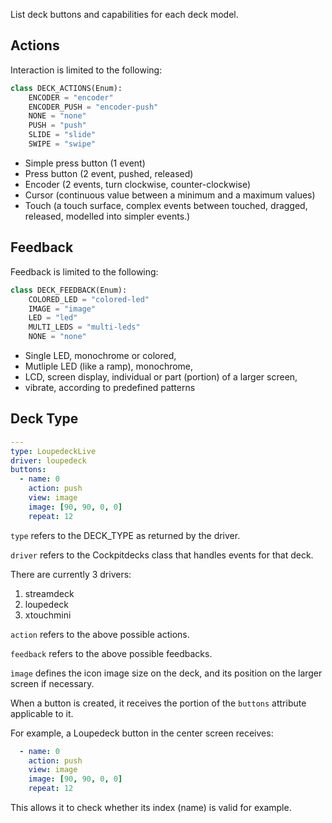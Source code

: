 List deck buttons and capabilities for each deck model.

## Actions

Interaction is limited to the following:

```python
class DECK_ACTIONS(Enum):
    ENCODER = "encoder"
    ENCODER_PUSH = "encoder-push"
    NONE = "none"
    PUSH = "push"
    SLIDE = "slide"
    SWIPE = "swipe"
```

- Simple press button (1 event)
- Press button (2 event, pushed, released)
- Encoder (2 events, turn clockwise, counter-clockwise)
- Cursor (continuous value between a minimum and a maximum values)
- Touch (a touch surface, complex events between touched, dragged, released, modelled into simpler events.)

## Feedback

Feedback is limited to the following:

```python
class DECK_FEEDBACK(Enum):
    COLORED_LED = "colored-led"
    IMAGE = "image"
    LED = "led"
    MULTI_LEDS = "multi-leds"
    NONE = "none"
```

- Single LED, monochrome or colored,
- Mutliple LED (like a ramp), monochrome,
- LCD, screen display, individual or part (portion) of a larger screen,
- vibrate, according to predefined patterns

## Deck Type

```yaml
---
type: LoupedeckLive
driver: loupedeck
buttons:
  - name: 0
    action: push
    view: image
    image: [90, 90, 0, 0]
    repeat: 12
```

`type` refers to the DECK_TYPE as returned by the driver.

`driver` refers to the Cockpitdecks class that handles events for that deck.

There are currently 3 drivers:
1. streamdeck
2. loupedeck
3. xtouchmini

`action` refers to the above possible actions.

`feedback` refers to the above possible feedbacks.

`ìmage` defines the icon image size on the deck,
and its position on the larger screen if necessary.

When a button is created, it receives the portion of the `buttons` attribute applicable to it.

For example, a Loupedeck button in the center screen receives:

```yaml
  - name: 0
    action: push
    view: image
    image: [90, 90, 0, 0]
    repeat: 12
```

This allows it to check whether its index (name) is valid for example.

